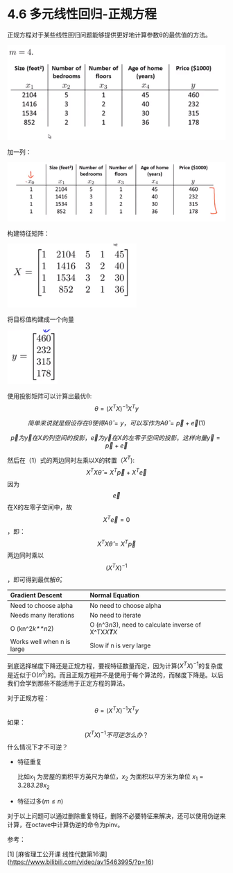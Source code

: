 # 4.6 多元线性回归-正规方程

正规方程对于某些线性回归问题能够提供更好地计算参数θ的最优值的方法。



![训练数据](./images/4_6-1.png)



加一列：

![样本](./images/4_6-2.png)

构建特征矩阵：

![矩阵](./images/4_6-3.png)

将目标值构建成一个向量

![目标值](./images/4_6-4.png)

使用投影矩阵可以计算出最优θ:
$$
\theta = (X^TX)^{-1}X^Ty
$$



$$
简单来说就是假设存在\hat\theta 使得A\hat\theta = y，可以写作为A\hat\theta = \overrightarrow{p}+\overrightarrow{e}   (1)
$$

$$
\overrightarrow{p}为\overrightarrow{y}在X的列空间的投影，\overrightarrow{e}为\overrightarrow{y}在X的左零子空间的投影，这样向量\overrightarrow{y} = \overrightarrow{p}+\overrightarrow{e}
$$



然后在（1）式的两边同时左乘以X的转置（$X^T$):
$$
X^TX\hat\theta = X^T\overrightarrow{p}+ X^T\overrightarrow{e}
$$
因为$$\overrightarrow{e}$$在X的左零子空间中，故$$X^T\overrightarrow{e} = 0$$，即：
$$
X^TX\hat\theta = X^T\overrightarrow{p}
$$
两边同时乘以$$(X^TX)^{-1}$$，即可得到最优解$\hat\theta$。





| Gradient Descent           | Normal Equation                                         |
| :------------------------- | :------------------------------------------------------ |
| Need to choose alpha       | No need to choose alpha                                 |
| Needs many iterations      | No need to iterate                                      |
| O (kn^2*k**n*2)            | O (n^3*n*3), need to calculate inverse of X^TX*X**T**X* |
| Works well when n is large | Slow if n is very large                                 |



到底选择梯度下降还是正规方程，要视特征数量而定，因为计算$(X^TX)^{-1}$的复杂度是近似于O($n^3$)的。而且正规方程并不是使用于每个算法的，而梯度下降是。以后我们会学到那些不能适用于正定方程的算法。





对于正规方程：
$$
\theta = (X^TX)^{-1}X^Ty
$$
如果：
$$
(X^TX)^{-1}不可逆怎么办？
$$
什么情况下才不可逆？

- 特征重复

  比如$x_1$ 为房屋的面积平方英尺为单位，$x_2$ 为面积以平方米为单位 $x_1$ = 3.28*3.28*$x_2$ 

- 特征过多($m \le n$)





对于以上问题可以通过删除重复特征，删除不必要特征来解决，还可以使用伪逆来计算，在octave中计算伪逆的命令为pinv。

参考：

[1] [麻省理工公开课 线性代数第16课] (https://www.bilibili.com/video/av15463995/?p=16)